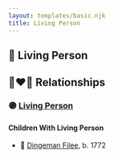 ```yaml
---
layout: templates/basic.njk
title: Living Person
---
```

## 🔵 Living Person


## 👩‍❤️‍👨 Relationships

### 🟣 [Living Person](/people/6/69144502)

#### Children With Living Person
* 🔵 [Dingeman Filee](/people/1/19898025), b. 1772